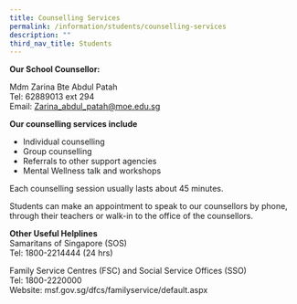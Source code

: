 ```yaml
---
title: Counselling Services
permalink: /information/students/counselling-services
description: ""
third_nav_title: Students
---
```

**Our School Counsellor:**

Mdm Zarina Bte Abdul Patah <br>
Tel: 62889013 ext 294 <br>
Email: Zarina_abdul_patah@moe.edu.sg

**Our counselling services include**  
* Individual counselling
* Group counselling
* Referrals to other support agencies
* Mental Wellness talk and workshops
  
Each counselling session usually lasts about 45 minutes.  
  
Students can make an appointment to speak to our counsellors by phone, through their teachers or walk-in to the office of the counsellors.

**Other Useful Helplines** <br>
Samaritans of Singapore (SOS) <br> 
Tel: 1800-2214444 (24 hrs)  
  
Family Service Centres (FSC) and Social Service Offices (SSO) <br>
Tel: 1800-2220000 <br>
Website: msf.gov.sg/dfcs/familyservice/default.aspx